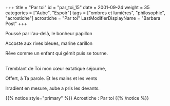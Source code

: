 +++
title = "Par toi"
id = "par_toi_15"
date = 2001-09-24
weight = 35
categories = ["Aube", "Espoir"]
tags = ["ombres et lumières", "philosophie", "acrostiche"]
acrostiche = "Par toi"
LastModifierDisplayName = "Barbara Post"
+++

Poussé par l'au-delà, le bonheur papillon

Accoste aux rives bleues, marine carillon

Rêve comme un enfant qui gémit puis se tourne.

 \
Tremblant de Toi mon cœur extatique séjourne,

Offert, à Ta parole. Et les mains et les vents

Irradient en mesure, aube a pris les devants.

{{% notice style="primary" %}}
Acrostiche : Par toi
{{% /notice %}}
